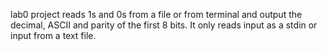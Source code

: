 lab0 project reads 1s and 0s from a file or from terminal and output the decimal, ASCII and parity of the first 8 bits. It only reads input as a stdin or input from a text file.
